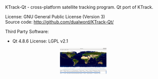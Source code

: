 
KTrack-Qt -  cross-platform satellite tracking program. Qt port of KTrack.

License: GNU General Public License (Version 3)  
Source code: http://github.com/dualword/KTrack-Qt/  

Third Party Software:
 - Qt 4.8.6 License: LGPL v2.1
 
<p align="middle">
<img src="screenshot1.png" width="150" alt="Screenshot" title="Screenshot"/>
</p>